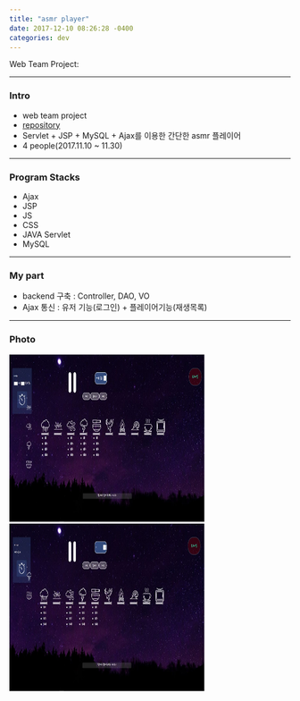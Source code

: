 ```yaml
---
title: "asmr player"
date: 2017-12-10 08:26:28 -0400
categories: dev
---
```


Web Team Project:

---

### Intro
- web team project
- [repository]
- Servlet + JSP + MySQL + Ajax를 이용한 간단한 asmr 플레이어
- 4 people(2017.11.10 ~ 11.30)

---

### Program Stacks
- Ajax
- JSP
- JS
- CSS
- JAVA Servlet
- MySQL

---

### My part
- backend 구축 : Controller, DAO, VO
- Ajax 통신 : 유저 기능(로그인) + 플레이어기능(재생목록)

---

### Photo
<img src="/assets/images/1.JPG" alt="drawing" width="350" height="300"/> <img src="/assets/images/2.JPG" alt="drawing" width="350" height="300"/>

[repository]: https://github.com/blackjayH/asmr-player/
